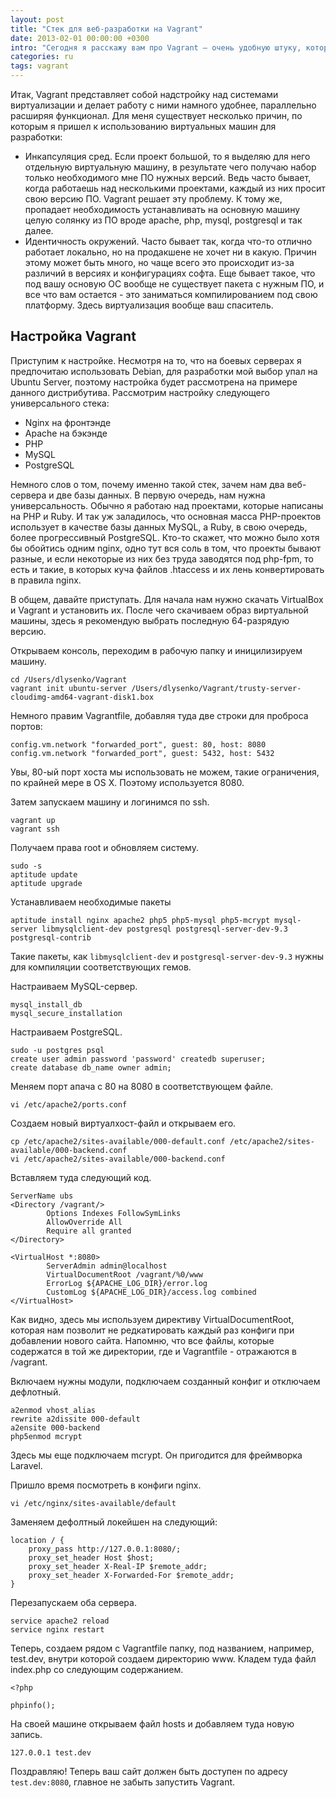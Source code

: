 ```yaml
---
layout: post
title: "Стек для веб-разработки на Vagrant"
date: 2013-02-01 00:00:00 +0300
intro: "Сегодня я расскажу вам про Vagrant – очень удобную штуку, которой следует обзавестись каждому backend-разрабочику. И о том, как все это настроить."
categories: ru
tags: vagrant
---
```


Итак, Vagrant представляет собой надстройку над системами виртуализации и делает работу с ними намного удобнее, параллельно расширяя функционал. Для меня существует несколько причин, по которым я пришел к использованию виртуальных машин для разработки:

* Инкапсуляция сред. Если проект большой, то я выделяю для него отдельную виртуальную машину, в результате чего получаю набор только необходимого мне ПО нужных версий. Ведь часто бывает, когда работаешь над несколькими проектами, каждый из них просит свою версию ПО. Vagrant решает эту проблему. К тому же, пропадает необходимость устанавливать на основную машину целую солянку из ПО вроде apache, php, mysql, postgresql и так далее.
* Идентичность окружений. Часто бывает так, когда что-то отлично работает локально, но на продакшене не хочет ни в какую. Причин этому может быть много, но чаще всего это происходит из-за различий в версиях и конфигурациях софта. Еще бывает такое, что под вашу основую ОС вообще не существует пакета с нужным ПО, и все что вам остается - это заниматься компилированием под свою платформу. Здесь виртуализация вообще ваш спаситель.

## Настройка Vagrant

Приступим к настройке. Несмотря на то, что на боевых серверах я предпочитаю использовать Debian, для разработки мой выбор упал на Ubuntu Server, поэтому настройка будет рассмотрена на примере данного дистрибутива. Рассмотрим настройку следующего универсального стека:

* Nginx на фронтэнде
* Apache на бэкэнде
* PHP
* MySQL
* PostgreSQL

Немного слов о том, почему именно такой стек, зачем нам два веб-сервера и две базы данных. В первую очередь, нам нужна универсальность. Обычно я работаю над проектами, которые написаны на PHP и Ruby. И так уж заладилось, что основная масса PHP-проектов использует в качестве базы данных MySQL, а Ruby, в свою очередь, более прогрессивный PostgreSQL. Кто-то скажет, что можно было хотя бы обойтись одним nginx, одно тут вся соль в том, что проекты бывают разные, и если некоторые из них без труда заводятся под php-fpm, то есть и такие, в которых куча файлов .htaccess и их лень конвертировать в правила nginx.

В общем, давайте приступать. Для начала нам нужно скачать VirtualBox и Vagrant и установить их. После чего скачиваем образ виртуальной машины, здесь я рекомендую выбрать последную 64-разрядую версию.

Открываем консоль, переходим в рабочую папку и иницилизируем машину.

```
cd /Users/dlysenko/Vagrant
vagrant init ubuntu-server /Users/dlysenko/Vagrant/trusty-server-cloudimg-amd64-vagrant-disk1.box
```

Немного правим Vagrantfile, добавляя туда две строки для проброса портов:

```
config.vm.network "forwarded_port", guest: 80, host: 8080
config.vm.network "forwarded_port", guest: 5432, host: 5432
```

Увы, 80-ый порт хоста мы использовать не можем, такие ограничения, по крайней мере в OS X. Поэтому используется 8080.

Затем запускаем машину и логинимся по ssh.

```
vagrant up
vagrant ssh
```

Получаем права root и обновляем систему.

```
sudo -s
aptitude update
aptitude upgrade
```

Устанавливаем необходимые пакеты

```
aptitude install nginx apache2 php5 php5-mysql php5-mcrypt mysql-server libmysqlclient-dev postgresql postgresql-server-dev-9.3 postgresql-contrib
```

Такие пакеты, как `libmysqlclient-dev` и `postgresql-server-dev-9.3` нужны для компиляции соответствующих гемов.

Настраиваем MySQL-сервер.

```
mysql_install_db
mysql_secure_installation
```

Настраиваем PostgreSQL.

```
sudo -u postgres psql
create user admin password 'password' createdb superuser;
create database db_name owner admin;
```

Меняем порт апача с 80 на 8080 в соответствующем файле.

```
vi /etc/apache2/ports.conf
```

Создаем новый виртуалхост-файл и открываем его.

```
cp /etc/apache2/sites-available/000-default.conf /etc/apache2/sites-available/000-backend.conf
vi /etc/apache2/sites-available/000-backend.conf
```

Вставляем туда следующий код.

```
ServerName ubs
<Directory /vagrant/>
        Options Indexes FollowSymLinks
        AllowOverride All
        Require all granted
</Directory>

<VirtualHost *:8080>
        ServerAdmin admin@localhost
        VirtualDocumentRoot /vagrant/%0/www
        ErrorLog ${APACHE_LOG_DIR}/error.log
        CustomLog ${APACHE_LOG_DIR}/access.log combined
</VirtualHost>
```

Как видно, здесь мы используем директиву VirtualDocumentRoot, которая нам позволит не редкатировать каждый раз конфиги при добавлении нового сайта. Напомню, что все файлы, которые содержатся в той же директории, где и Vagrantfile - отражаются в /vagrant.

Включаем нужны модули, подключаем созданный конфиг и отключаем дефлотный.

```
a2enmod vhost_alias
rewrite a2dissite 000-default
a2ensite 000-backend
php5enmod mcrypt
```

Здесь мы еще подключаем mcrypt. Он пригодится для фреймворка Laravel.

Пришло время посмотреть в конфиги nginx.

```
vi /etc/nginx/sites-available/default
```

Заменяем дефолтный локейшен на следующий:

```
location / {
    proxy_pass http://127.0.0.1:8080/;
    proxy_set_header Host $host;
    proxy_set_header X-Real-IP $remote_addr;
    proxy_set_header X-Forwarded-For $remote_addr;
}
```

Перезапускаем оба сервера.

```
service apache2 reload
service nginx restart
```

Теперь, создаем рядом с Vagrantfile папку, под названием, например, test.dev, внутри которой создаем директорию www. Кладем туда файл index.php со следующим содержанием.

```
<?php

phpinfo();
```

На своей машине открываем файл hosts и добавляем туда новую запись.

```
127.0.0.1 test.dev
```

Поздравляю! Теперь ваш сайт должен быть доступен по адресу `test.dev:8080`, главное не забыть запустить Vagrant.
